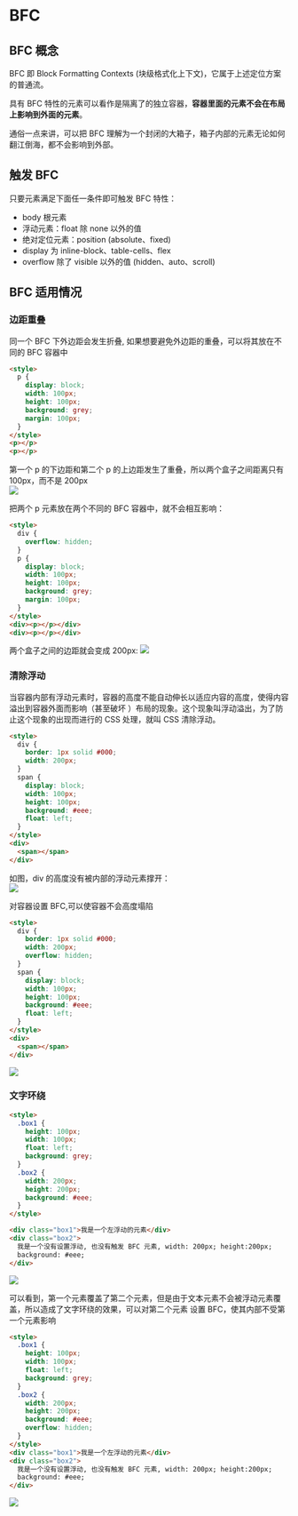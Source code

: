 # BFC

## BFC 概念

BFC 即 Block Formatting Contexts (块级格式化上下文)，它属于上述定位方案的普通流。

具有 BFC 特性的元素可以看作是隔离了的独立容器，**容器里面的元素不会在布局上影响到外面的元素**。

通俗一点来讲，可以把 BFC 理解为一个封闭的大箱子，箱子内部的元素无论如何翻江倒海，都不会影响到外部。

## 触发 BFC

只要元素满足下面任一条件即可触发 BFC 特性：

- body 根元素
- 浮动元素：float 除 none 以外的值
- 绝对定位元素：position (absolute、fixed)
- display 为 inline-block、table-cells、flex
- overflow 除了 visible 以外的值 (hidden、auto、scroll)

## BFC 适用情况

### 边距重叠

同一个 BFC 下外边距会发生折叠, 如果想要避免外边距的重叠，可以将其放在不同的 BFC 容器中

```html
<style>
  p {
    display: block;
    width: 100px;
    height: 100px;
    background: grey;
    margin: 100px;
  }
</style>
<p></p>
<p></p>
```

第一个 p 的下边距和第二个 p 的上边距发生了重叠，所以两个盒子之间距离只有 100px，而不是 200px<br>
![](./image/16268310107760.png)

把两个 p 元素放在两个不同的 BFC 容器中，就不会相互影响：

```html
<style>
  div {
    overflow: hidden;
  }
  p {
    display: block;
    width: 100px;
    height: 100px;
    background: grey;
    margin: 100px;
  }
</style>
<div><p></p></div>
<div><p></p></div>
```

两个盒子之间的边距就会变成 200px:
![](./image/16268316365094.png)

### 清除浮动

当容器内部有浮动元素时，容器的高度不能自动伸长以适应内容的高度，使得内容溢出到容器外面而影响（甚至破坏
）布局的现象。这个现象叫浮动溢出，为了防止这个现象的出现而进行的 CSS 处理，就叫 CSS 清除浮动。

```html
<style>
  div {
    border: 1px solid #000;
    width: 200px;
  }
  span {
    display: block;
    width: 100px;
    height: 100px;
    background: #eee;
    float: left;
  }
</style>
<div>
  <span></span>
</div>
```

如图，div 的高度没有被内部的浮动元素撑开：<br>
![](./image/16268321342449.png)

对容器设置 BFC,可以使容器不会高度塌陷

```html
<style>
  div {
    border: 1px solid #000;
    width: 200px;
    overflow: hidden;
  }
  span {
    display: block;
    width: 100px;
    height: 100px;
    background: #eee;
    float: left;
  }
</style>
<div>
  <span></span>
</div>
```

![](./image/16268324502171.png)

### 文字环绕

```html
<style>
  .box1 {
    height: 100px;
    width: 100px;
    float: left;
    background: grey;
  }
  .box2 {
    width: 200px;
    height: 200px;
    background: #eee;
  }
</style>

<div class="box1">我是一个左浮动的元素</div>
<div class="box2">
  我是一个没有设置浮动, 也没有触发 BFC 元素, width: 200px; height:200px;
  background: #eee;
</div>
```

![](./image/16268330796924.png)

可以看到，第一个元素覆盖了第二个元素，但是由于文本元素不会被浮动元素覆盖，所以造成了文字环绕的效果，可以对第二个元素
设置 BFC，使其内部不受第一个元素影响

```html
<style>
  .box1 {
    height: 100px;
    width: 100px;
    float: left;
    background: grey;
  }
  .box2 {
    width: 200px;
    height: 200px;
    background: #eee;
    overflow: hidden;
  }
</style>
<div class="box1">我是一个左浮动的元素</div>
<div class="box2">
  我是一个没有设置浮动, 也没有触发 BFC 元素, width: 200px; height:200px;
  background: #eee;
</div>
```
![](./image/16268330135085.png)

